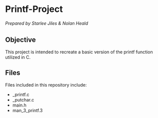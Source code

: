 # Printf-Project

###### Prepared by Starlee Jiles & Nolan Heald

## Objective
This project is intended to recreate a basic version of the printf function utilized in C.

## Files
Files included in this repository include:
- _printf.c
- _putchar.c
- main.h
- man_3_printf.3
